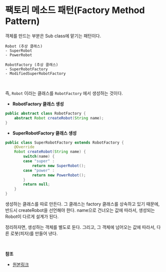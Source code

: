# 팩토리 메소드 패턴(Factory Method Pattern)

객체를 만드는 부분은 Sub class에 맡기는 패턴이다.

```
Robot (추상 클래스)
- SuperRobot
- PowerRobot

RobotFactory (추상 클래스)
- SuperRobotFactory
- ModifiedSuperRobotFactory
```

<br/>

즉, `Robot` 이라는 클래스를 `RobotFactory` 에서 생성하는 것이다.

* **RobotFactory 클래스 생성**

``` java
public abstract class RobotFactory {
	abstract Robot createRobot(String name);
}
```

* **SuperRobotFactory 클래스 생성**

``` java
public class SuperRobotFactory extends RobotFactory {
	@Override
	Robot createRobot(String name) {
		switch(name) {
		case "super" :
			return new SuperRobot();
		case "power" :
			return new PowerRobot();
		}
		return null;
	}
}
```

생성하는 클래스를 따로 만든다. 그 클래스는 factory 클래스를 상속하고 있기 때문에, 반드시 createRobot을 선언해야 한다. name으로 건너오는 값에 따라서, 생성되는 Robot이 다르게 설계가 된다.

정리하자면, 생성하는 객체를 별도로 둔다. 그리고, 그 객체에 넘어오는 값에 따라서, 다른 로봇(피자)를 만들어 낸다.

<br/>

**참조**
* [원본링크](https://gyoogle.dev/blog/design-pattern/Factory%20Method%20Pattern.html)